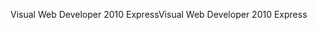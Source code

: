 <span data-ttu-id="45e00-101">Visual Web Developer 2010 Express</span><span class="sxs-lookup"><span data-stu-id="45e00-101">Visual Web Developer 2010 Express</span></span>